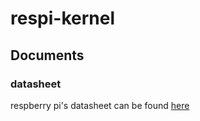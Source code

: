 # respi-kernel
## Documents
### datasheet
respberry pi's datasheet can be found [here](https://www.raspberrypi.org/documentation/hardware/raspberrypi/bcm2711/rpi_DATA_2711_1p0.pdf)
